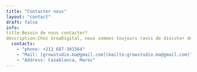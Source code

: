 ```yaml
---
title: "Contacter nous"
layout: "contact"
draft: false
info: 
title:Besoin de nous contacter?
description:Chez GrowDigital, nous sommes toujours ravis de discuter de vos projets et de vos objectifs en matière de marketing digital. Que vous cherchiez à améliorer votre présence en ligne, à augmenter vos ventes ou à renforcer votre marque, nous sommes là pour vous aider à réussir.
  contacts: 
    - "phone: +212 687-301564"
    - "Mail: [growstudio.ma@gmail.com](mailto:growstudio.ma@gmail.com)"
    - "Address: Casablanca, Maroc"
---
```

